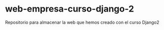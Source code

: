 # web-empresa-curso-django-2
Repositorio para almacenar la web que hemos creado con el curso Django2
